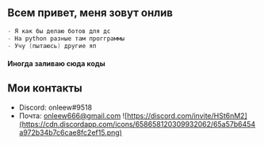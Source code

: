 ## Всем привет, меня зовут онлив
```java
- Я как бы делаю ботов для дс
- На python разные там прогграммы
- Учу (пытаюсь) другие яп
```
#### Иногда заливаю сюда коды
## Мои контакты
- Discord: onleew#9518
- Почта: onleew666@gmail.com
![https://discord.com/invite/HSt6nM2](https://cdn.discordapp.com/icons/658658120309932062/65a57b6454a972b34b7c6cae8fc2ef15.png)
